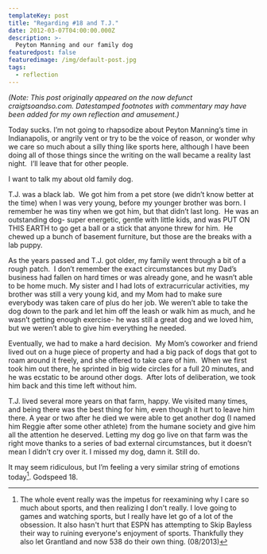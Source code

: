 ```yaml
---
templateKey: post
title: "Regarding #18 and T.J."
date: 2012-03-07T04:00:00.000Z
description: >-
  Peyton Manning and our family dog
featuredpost: false
featuredimage: /img/default-post.jpg
tags:
  - reflection
---
```


*(Note: This post originally appeared on the now defunct craigtsoandso.com. Datestamped footnotes with commentary may have been added for my own reflection and amusement.)*

Today sucks. I’m not going to rhapsodize about Peyton Manning’s time in Indianapolis, or angrily vent or try to be the voice of reason, or wonder why we care so much about a silly thing like sports here, although I have been doing all of those things since the writing on the wall became a reality last night.  I’ll leave that for other people.

I want to talk my about old family dog.

T.J. was a black lab.  We got him from a pet store (we didn’t know better at the time) when I was very young, before my younger brother was born. I remember he was tiny when we got him, but that didn’t last long.  He was an outstanding dog- super energetic, gentle with little kids, and was PUT ON THIS EARTH to go get a ball or a stick that anyone threw for him.  He chewed up a bunch of basement furniture, but those are the breaks with a lab puppy.

As the years passed and T.J. got older, my family went through a bit of a rough patch.  I don’t remember the exact circumstances but my Dad’s business had fallen on hard times or was already gone, and he wasn’t able to be home much. My sister and I had lots of extracurricular activities, my brother was still a very young kid, and my Mom had to make sure everybody was taken care of plus do her job. We weren’t able to take the dog down to the park and let him off the leash or walk him as much, and he wasn’t getting enough exercise- he was still a great dog and we loved him, but we weren’t able to give him everything he needed.

Eventually, we had to make a hard decision.  My Mom’s coworker and friend lived out on a huge piece of property and had a big pack of dogs that got to roam around it freely, and she offered to take care of him.  When we first took him out there, he sprinted in big wide circles for a full 20 minutes, and he was ecstatic to be around other dogs.  After lots of deliberation, we took him back and this time left without him.

T.J. lived several more years on that farm, happy. We visited many times, and being there was the best thing for him, even though it hurt to leave him there. A year or two after he died we were able to get another dog (I named him Reggie after some other athlete) from the humane society and give him all the attention he deserved. Letting my dog go live on that farm was the right move thanks to a series of bad external circumstances, but it doesn’t mean I didn’t cry over it. I missed my dog, damn it. Still do.

It may seem ridiculous, but I’m feeling a very similar string of emotions today[^1]. Godspeed 18.

 [^1]: The whole event really was the impetus for reexamining why I care so much about sports, and then realizing I don't really. I love going to games and watching sports, but I really have let go of a lot of the obsession. It also hasn't hurt that ESPN has attempting to Skip Bayless their way to ruining everyone's enjoyment of sports. Thankfully they also let Grantland and now 538 do their own thing. (08/2013) 